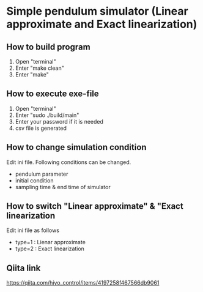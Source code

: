 # Simple pendulum simulator (Linear approximate and Exact linearization)
## How to build program
1. Open "terminal"
2. Enter "make clean"
3. Enter "make"

## How to execute exe-file
1. Open "terminal"
2. Enter "sudo ./build/main"
3. Enter your password if it is needed
4. csv file is generated

## How to change simulation condition
Edit ini file.
Following conditions can be changed.
- pendulum parameter 
- initial condition
- sampling time & end time of simulator

## How to switch "Linear approximate" & "Exact linearization
Edit ini file as follows
- type=1 : Lienar approximate
- type=2 : Exact linearization

## Qiita link
https://qiita.com/hiyo_control/items/4197258f467566db9061
